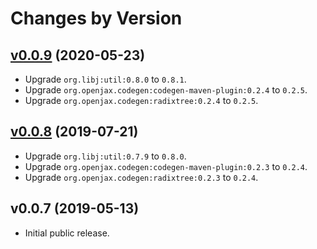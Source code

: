 # Changes by Version

## [v0.0.9](https://github.com/openjax/cdm/compare/f682d1d4fd19618c4d7f44757f042b9f2761fe45..HEAD) (2020-05-23)
* Upgrade `org.libj:util:0.8.0` to `0.8.1`.
* Upgrade `org.openjax.codegen:codegen-maven-plugin:0.2.4` to `0.2.5`.
* Upgrade `org.openjax.codegen:radixtree:0.2.4` to `0.2.5`.

## [v0.0.8](https://github.com/openjax/cdm/compare/19d24791af07deae66151eb25eed63e49fe5c2df..f682d1d4fd19618c4d7f44757f042b9f2761fe45) (2019-07-21)
* Upgrade `org.libj:util:0.7.9` to `0.8.0`.
* Upgrade `org.openjax.codegen:codegen-maven-plugin:0.2.3` to `0.2.4`.
* Upgrade `org.openjax.codegen:radixtree:0.2.3` to `0.2.4`.

## v0.0.7 (2019-05-13)
* Initial public release.